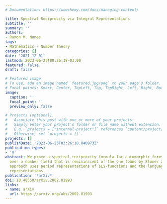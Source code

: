 ```yaml
---
# Documentation: https://wowchemy.com/docs/managing-content/

title: Spectral Reciprocity via Integral Representations
subtitle: ''
summary: ''
authors:
- Ramon M. Nunes
tags:
- Mathematics - Number Theory
categories: []
date: '2021-12-01'
lastmod: 2023-06-23T00:26:18-03:00
featured: false
draft: false

# Featured image
# To use, add an image named `featured.jpg/png` to your page's folder.
# Focal points: Smart, Center, TopLeft, Top, TopRight, Left, Right, BottomLeft, Bottom, BottomRight.
image:
  caption: ''
  focal_point: ''
  preview_only: false

# Projects (optional).
#   Associate this post with one or more of your projects.
#   Simply enter your project's folder or file name without extension.
#   E.g. `projects = ["internal-project"]` references `content/project/deep-learning/index.md`.
#   Otherwise, set `projects = []`.
projects: []
publishDate: '2023-06-23T03:26:18.040973Z'
publication_types:
- '0'
abstract: We prove a spectral reciprocity formula for automorphic forms on GL$(2)$
  over a number field that is remininscent of the one found by Blomer and Khan. Our
  approach uses period representations of $L$-functions and the language of automorphic
  representations.
publication: '*arXiv*'
doi: 10.48550/arXiv.2002.01993
links:
- name: arXiv
  url: https://arxiv.org/abs/2002.01993
---
```

